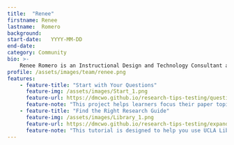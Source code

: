 ```yaml
---
title:  "Renee"
firstname: Renee
lastname:  Romero
background: 
start-date:   YYYY-MM-DD 
end-date:
category: Community
bio: >- 
    Renee Romero is an Instructional Design and Technology Consultant at UCLA Library, the Social Media Manager of Powell Library’s social media channels, and one of the founders of WI+RE. Renee enjoys devising practical steps to reach theoretical ideals, and critically examining the ways we think, learn, and teach. 
profile: /assets/images/team/renee.png
features:
    - feature-title: "Start with Your Questions"
      feature-img: /assets/images/Start_1.png
      feature-url: https://dmcwo.github.io/research-tips-testing/questions/
      feature-note: "This project helps learners focus their paper topics by beginning with their questions."
    - feature-title: "Find the Right Research Guide"
      feature-img: /assets/images/Library_1.png
      feature-url: https://dmcwo.github.io/research-tips-testing/expanding-perspectives/
      feature-note: "This tutorial is designed to help you use UCLA Library's database of Research Guides, so that you can find exactly what you're looking for when you're researching."
---
```

